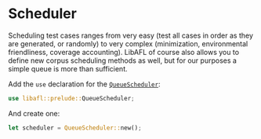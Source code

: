 # Scheduler

Scheduling test cases ranges from very easy (test all cases in order as they are
generated, or randomly) to very complex (minimization, environmental friendliness, coverage
accounting). LibAFL of course also allows you to define new corpus scheduling methods
as well, but for our purposes a simple queue is more than sufficient.

Add the `use` declaration for the [`QueueScheduler`](https://docs.rs/libafl/latest/libafl/schedulers/queue/struct.QueueScheduler.html):

```rust
use libafl::prelude::QueueScheduler;
```

And create one:

```rust
let scheduler = QueueScheduler::new();
```

